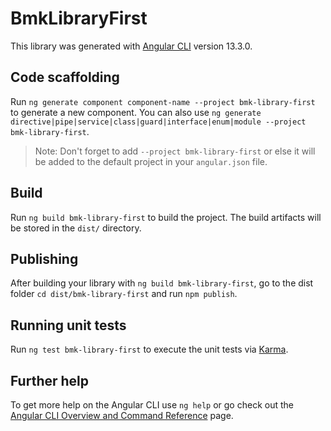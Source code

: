 # BmkLibraryFirst

This library was generated with [Angular CLI](https://github.com/angular/angular-cli) version 13.3.0.

## Code scaffolding

Run `ng generate component component-name --project bmk-library-first` to generate a new component. You can also use `ng generate directive|pipe|service|class|guard|interface|enum|module --project bmk-library-first`.
> Note: Don't forget to add `--project bmk-library-first` or else it will be added to the default project in your `angular.json` file. 

## Build

Run `ng build bmk-library-first` to build the project. The build artifacts will be stored in the `dist/` directory.

## Publishing

After building your library with `ng build bmk-library-first`, go to the dist folder `cd dist/bmk-library-first` and run `npm publish`.

## Running unit tests

Run `ng test bmk-library-first` to execute the unit tests via [Karma](https://karma-runner.github.io).

## Further help

To get more help on the Angular CLI use `ng help` or go check out the [Angular CLI Overview and Command Reference](https://angular.io/cli) page.
